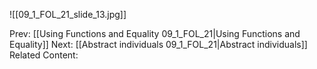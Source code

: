 ﻿

![[09_1_FOL_21_slide_13.jpg]]


Prev: [[Using Functions and Equality 09_1_FOL_21|Using Functions and Equality]]
Next: [[Abstract individuals 09_1_FOL_21|Abstract individuals]]
Related Content: